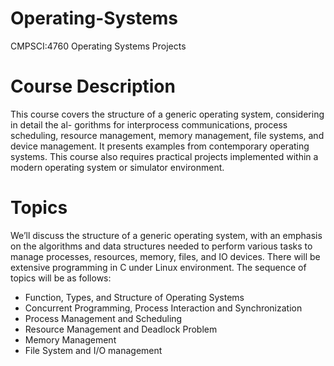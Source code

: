 # Operating-Systems
CMPSCI:4760 Operating Systems Projects
# Course Description
This course covers the structure of a generic operating system, considering in detail the al- gorithms for interprocess communications, process scheduling, resource management, memory management, file systems, and device management. It presents examples from contemporary operating systems. This course also requires practical projects implemented within a modern operating system or simulator environment.
# Topics
We’ll discuss the structure of a generic operating system, with an emphasis on the algorithms and data structures needed to perform various tasks to manage processes, resources, memory, files, and IO devices. There will be extensive programming in C under Linux environment. The sequence of topics will be as follows:
* Function, Types, and Structure of Operating Systems
* Concurrent Programming, Process Interaction and Synchronization
* Process Management and Scheduling
* Resource Management and Deadlock Problem
* Memory Management
* File System and I/O management
